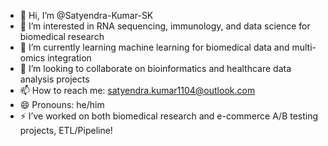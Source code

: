 - 👋 Hi, I’m @Satyendra-Kumar-SK
- 👀 I’m interested in RNA sequencing, immunology, and data science for biomedical research 
- 🌱 I’m currently learning machine learning for biomedical data and multi-omics integration
- 💞️ I’m looking to collaborate on bioinformatics and healthcare data analysis projects 
- 📫 How to reach me: satyendra.kumar1104@outlook.com
- 😄 Pronouns: he/him  
- ⚡ I’ve worked on both biomedical research and e-commerce A/B testing projects, ETL/Pipeline!

<!---
Satyendra-Kumar-SK/Satyendra-Kumar-SK is a ✨ special ✨ repository because its `README.md` (this file) appears on your GitHub profile.
You can click the Preview link to take a look at your changes.
--->
